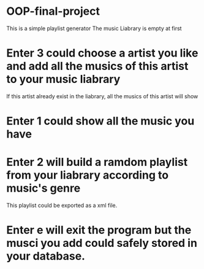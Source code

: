 # OOP-final-project
This is a simple playlist generator 
The music Liabrary is empty at first 
# Enter 3 could choose a artist you like and add all the musics of this artist to your music liabrary
If this artist already exist in the liabrary, all the musics of this artist will show 
# Enter 1 could show all the music you have 
# Enter 2 will build a ramdom playlist from your liabrary according to music's genre 
This playlist could be exported as a xml file.
# Enter e will exit the program but the musci you add could safely stored in your database. 
